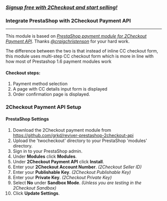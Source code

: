 ### _[Signup free with 2Checkout and start selling!](https://www.2checkout.com/referral?r=827c889ec2)_

### Integrate PrestaShop with 2Checkout Payment API

----------------------------------------

This module is based on _[PrestaShop payment module for 2Checkout Payment API](https://github.com/craigchristenson/prestashop-2checkout-api)_. Thanks _[@craigchristenson](https://github.com/craigchristenson)_ for your hard work.

The difference between the two is that instead of inline CC checkout form, this module uses multi-step CC checkout form which is more in line with how most of Prestashop 1.6 payment modules work

#### Checkout steps:
1. Payment method selection
2. A page with CC details input form is displayed
3. Order confirmation page is displayed.

### 2Checkout Payment API Setup

#### PrestaShop Settings

1. Download the 2Checkout payment module from https://github.com/grkd/reviver-prestashop-2checkout-api
2. Upload the 'twocheckout' directory to your PrestaShop 'modules' directory.
3. Sign in to your PrestaShop admin.
4. Under **Modules** click **Modules**.
5. Under **2Checkout Payment API** click **Install**.
6. Enter your **2Checkout Account Number**. _(2Checkout Seller ID)_
7. Enter your **Publishable Key**. _(2Checkout Publishable Key)_
8. Enter your **Private Key**. _(2Checkout Private Key)_
9. Select **No** under **Sandbox Mode**. _(Unless you are testing in the 2Checkout Sandbox)_
10. Click **Update Settings**.

